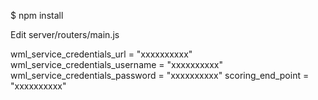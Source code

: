 $ npm install

Edit 
server/routers/main.js

wml_service_credentials_url = "xxxxxxxxxx"
wml_service_credentials_username = "xxxxxxxxxx"
wml_service_credentials_password = "xxxxxxxxxx"
scoring_end_point = "xxxxxxxxxx"

